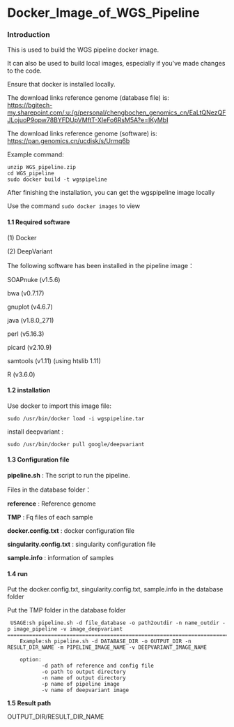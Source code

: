 # Docker_Image_of_WGS_Pipeline

### Introduction

This is used to build the WGS pipeline docker image.  

It can also be used to build local images, especially if you've made changes to the code.  

Ensure that docker is installed locally.

The download links reference genome (database file) is:  
https://bgitech-my.sharepoint.com/:u:/g/personal/chengbochen_genomics_cn/EaLtQNezQFJLojuoP9opw78BYFDUpVMftT-XIeFo6RsM5A?e=IKyMbI

The download links reference genome (software) is: https://pan.genomics.cn/ucdisk/s/Urmq6b


Example command:
```
unzip WGS_pipeline.zip
cd WGS_pipeline
sudo docker build -t wgspipeline
```

After finishing the installation, you can get the wgspipeline image locally

Use the command ```sudo docker images``` to view

#### 1.1 Required software

(1) Docker

(2) DeepVariant


The following software has been installed in the pipeline image：

SOAPnuke (v1.5.6)

bwa (v0.7.17)

gnuplot (v4.6.7)

java (v1.8.0_271)

perl (v5.16.3)

picard (v2.10.9)

samtools (v1.11) (using htslib 1.11)

R (v3.6.0)

#### 1.2 installation

Use docker to import this image file:

```sudo /usr/bin/docker load -i wgspipeline.tar```

install deepvariant :

```sudo /usr/bin/docker pull google/deepvariant```


#### 1.3 Configuration file


**pipeline.sh** : The script to run the pipeline.

Files in the database folder：

**reference** : Reference genome

**TMP** : Fq files of each sample

**docker.config.txt** : docker configuration file

**singularity.config.txt** : singularity configuration file

**sample.info** : information of samples


#### 1.4 run

Put the docker.config.txt, singularity.config.txt, sample.info in the database folder

Put the TMP folder in the database folder

```shell
 USAGE:sh pipeline.sh -d file_database -o path2outdir -n name_outdir -p image_pipeline -v image_deepvariant
==================================================================================================
    Example:sh pipeline.sh -d DATABASE_DIR -o OUTPUT_DIR -n RESULT_DIR_NAME -m PIPELINE_IMAGE_NAME -v DEEPVARIANT_IMAGE_NAME

    option:
           -d path of reference and config file
           -o path to output directory
           -n name of output directory
           -p name of pipeline image
           -v name of deepvariant image
```

**1.5 Result path**

OUTPUT_DIR/RESULT_DIR_NAME
